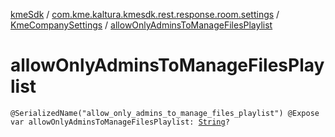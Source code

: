 [kmeSdk](../../index.md) / [com.kme.kaltura.kmesdk.rest.response.room.settings](../index.md) / [KmeCompanySettings](index.md) / [allowOnlyAdminsToManageFilesPlaylist](./allow-only-admins-to-manage-files-playlist.md)

# allowOnlyAdminsToManageFilesPlaylist

`@SerializedName("allow_only_admins_to_manage_files_playlist") @Expose var allowOnlyAdminsToManageFilesPlaylist: `[`String`](https://kotlinlang.org/api/latest/jvm/stdlib/kotlin/-string/index.html)`?`